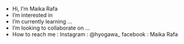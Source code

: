 - Hi, I’m Maika Rafa
- I’m interested in
- I’m currently learning ...
- I’m looking to collaborate on ...
- How to reach me :
Instagram : @hyogawa_
facebook  : Maika Rafa


<!---
maikarafa301/maikarafa301 is a ✨ special ✨ repository because its `README.md` (this file) appears on your GitHub profile.
You can click the Preview link to take a look at your changes.
--->
